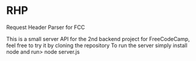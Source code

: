 # RHP
Request Header Parser for FCC

This is a small server API for the 2nd backend project for FreeCodeCamp, feel free to try it by cloning the repository
To run the server simply install node and run> node server.js
